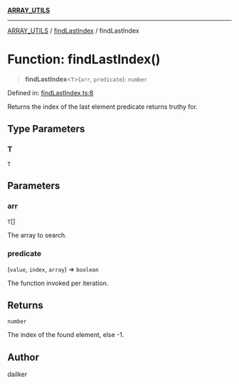 [**ARRAY_UTILS**](../../README.md)

***

[ARRAY_UTILS](../../README.md) / [findLastIndex](../README.md) / findLastIndex

# Function: findLastIndex()

> **findLastIndex**\<`T`\>(`arr`, `predicate`): `number`

Defined in: [findLastIndex.ts:8](https://github.com/dailker/everyutil/blob/41b2b91e0d43fdbbea18f7ea0bcf4029dd413f41/src/array/findLastIndex.ts#L8)

Returns the index of the last element predicate returns truthy for.

## Type Parameters

### T

`T`

## Parameters

### arr

`T`[]

The array to search.

### predicate

(`value`, `index`, `array`) => `boolean`

The function invoked per iteration.

## Returns

`number`

The index of the found element, else -1.

## Author

dailker
